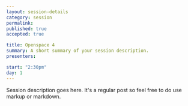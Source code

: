 ```yaml
---
layout: session-details
category: session
permalink: 
published: true
accepted: true

title: Openspace 4
summary: A short summary of your session description.
presenters: 

start: "2:30pm"
day: 1
---
```


Session description goes here. It's a regular post so feel free to do use markup or markdown.

